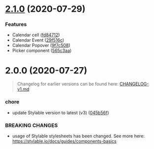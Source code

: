 # [2.1.0](https://github.com/wix/wix-ui-tpa/compare/v2.0.0...v2.1.0) (2020-07-29)


### Features

* Calendar cell ([fd84712](https://github.com/wix/wix-ui-tpa/commit/fd847125557746d74c468204bb97e5a497ab6a58))
* Calendar Event ([29f516c](https://github.com/wix/wix-ui-tpa/commit/29f516c220435686924bfa4369b0cb5a170acf59))
* Calendar Popover ([9f7c508](https://github.com/wix/wix-ui-tpa/commit/9f7c50863f6001009f81f2b4ee8eb30746765f3f))
* Picker component ([565c3aa](https://github.com/wix/wix-ui-tpa/commit/565c3aa490e6926f5df9f3f57ec683e0264f2205))



# 2.0.0 (2020-07-27)

> Changelog for earlier versions can be found here: [CHANGELOG-v1.md](./CHANGELOG-v1.md)


### chore

* update Stylable version to latest (v3) ([045b56f](https://github.com/wix/wix-ui-tpa/commit/045b56f3fea527bbcc3b51e2fd6730956b361e3a))


### BREAKING CHANGES

* usage of Stylable stylesheets has been changed. See more here: https://stylable.io/docs/guides/components-basics
